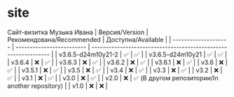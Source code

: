 # site
Сайт-визитка Музыка Ивана
| Версия/Version       | Рекомендована/Recommended | Доступна/Available                                              |
| -------------------- | ------------------------- | --------------------------------------------------------------- |
| v3.6.5-d24m10y21-2   | :white_check_mark:        | :white_check_mark:                                              |
| v3.6.5-d24m10y21     | :white_check_mark:        | :white_check_mark:                                              |
| v3.6.4               | :x:                       | :white_check_mark:                                              |
| v3.6.3               | :x:                       | :white_check_mark:                                              |
| v3.6.2               | :x:                       | :white_check_mark:                                              |
| v3.6.1               | :x:                       | :white_check_mark:                                              |
| v3.6                 | :x:                       | :white_check_mark:                                              |
| v3.5.1               | :x:                       | :white_check_mark:                                              |
| v3.5                 | :x:                       | :white_check_mark:                                              |
| v3.4                 | :x:                       | :white_check_mark:                                              |
| v3.3                 | :x:                       | :white_check_mark:                                              |
| v3.2                 | :x:                       | :white_check_mark:                                              |
| v3.1                 | :x:                       | :white_check_mark:                                              |
| v3.0                 | :x:                       | :white_check_mark:                                              |
| v2.0                 | :x:                       | :white_check_mark: (В другом репозитории/In another repository) |
| v1.0                 | :x:                       | :x:                                                             |
